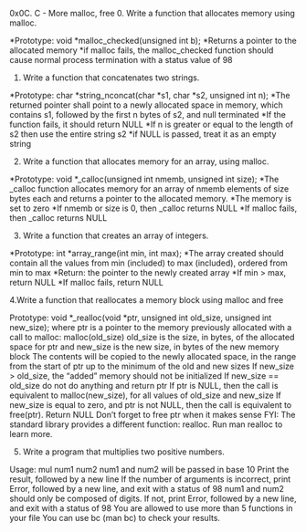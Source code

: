 0x0C. C - More malloc, free
0. Write a function that allocates memory using malloc.

*Prototype: void *malloc_checked(unsigned int b);
*Returns a pointer to the allocated memory
*if malloc fails, the malloc_checked function should cause normal process termination with a status value of 98

1. Write a function that concatenates two strings.

*Prototype: char *string_nconcat(char *s1, char *s2, unsigned int n);
*The returned pointer shall point to a newly allocated space in memory, which contains s1, followed by the first n bytes of s2, and null terminated
*If the function fails, it should return NULL
*If n is greater or equal to the length of s2 then use the entire string s2
*if NULL is passed, treat it as an empty string

2. Write a function that allocates memory for an array, using malloc.

*Prototype: void *_calloc(unsigned int nmemb, unsigned int size);
*The _calloc function allocates memory for an array of nmemb elements of size bytes each and returns a pointer to the allocated memory.
*The memory is set to zero
*If nmemb or size is 0, then _calloc returns NULL
*If malloc fails, then _calloc returns NULL

3. Write a function that creates an array of integers.

*Prototype: int *array_range(int min, int max);
*The array created should contain all the values from min (included) to max (included), ordered from min to max
*Return: the pointer to the newly created array
*If min > max, return NULL
*If malloc fails, return NULL

4.Write a function that reallocates a memory block using malloc and free

Prototype: void *_realloc(void *ptr, unsigned int old_size, unsigned int new_size);
where ptr is a pointer to the memory previously allocated with a call to malloc: malloc(old_size)
old_size is the size, in bytes, of the allocated space for ptr
and new_size is the new size, in bytes of the new memory block
The contents will be copied to the newly allocated space, in the range from the start of ptr up to the minimum of the old and new sizes
If new_size > old_size, the “added” memory should not be initialized
If new_size == old_size do not do anything and return ptr
If ptr is NULL, then the call is equivalent to malloc(new_size), for all values of old_size and new_size
If new_size is equal to zero, and ptr is not NULL, then the call is equivalent to free(ptr). Return NULL
Don’t forget to free ptr when it makes sense
FYI: The standard library provides a different function: realloc. Run man realloc to learn more.

5. Write a program that multiplies two positive numbers.

Usage: mul num1 num2
num1 and num2 will be passed in base 10
Print the result, followed by a new line
If the number of arguments is incorrect, print Error, followed by a new line, and exit with a status of 98
num1 and num2 should only be composed of digits. If not, print Error, followed by a new line, and exit with a status of 98
You are allowed to use more than 5 functions in your file
You can use bc (man bc) to check your results.
